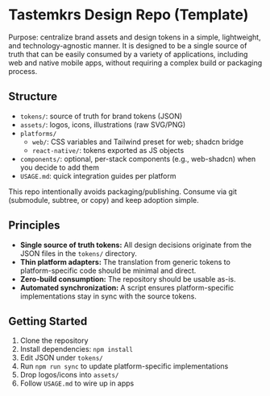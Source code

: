 # Tastemkrs Design Repo (Template)

Purpose: centralize brand assets and design tokens in a simple, lightweight, and technology-agnostic manner. It is designed to be a single source of truth that can be easily consumed by a variety of applications, including web and native mobile apps, without requiring a complex build or packaging process.

## Structure
- `tokens/`: source of truth for brand tokens (JSON)
- `assets/`: logos, icons, illustrations (raw SVG/PNG)
- `platforms/`
  - `web/`: CSS variables and Tailwind preset for web; shadcn bridge
  - `react-native/`: tokens exported as JS objects
- `components/`: optional, per-stack components (e.g., web-shadcn) when you decide to add them
- `USAGE.md`: quick integration guides per platform

This repo intentionally avoids packaging/publishing. Consume via git (submodule, subtree, or copy) and keep adoption simple.

## Principles
- **Single source of truth tokens:** All design decisions originate from the JSON files in the `tokens/` directory.
- **Thin platform adapters:** The translation from generic tokens to platform-specific code should be minimal and direct.
- **Zero-build consumption:** The repository should be usable as-is.
- **Automated synchronization:** A script ensures platform-specific implementations stay in sync with the source tokens.

## Getting Started
1. Clone the repository
2. Install dependencies: `npm install`
3. Edit JSON under `tokens/`
4. Run `npm run sync` to update platform-specific implementations
5. Drop logos/icons into `assets/`
6. Follow `USAGE.md` to wire up in apps

